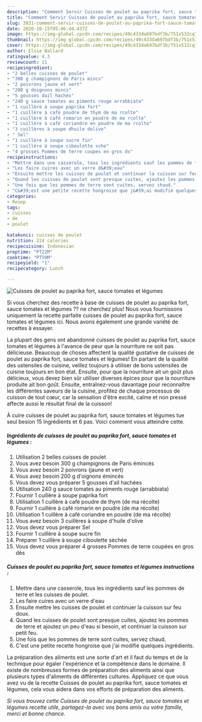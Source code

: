 ```yaml
---
description: "Comment Servir Cuisses de poulet au paprika fort, sauce tomates et légumes"
title: "Comment Servir Cuisses de poulet au paprika fort, sauce tomates et légumes"
slug: 3031-comment-servir-cuisses-de-poulet-au-paprika-fort-sauce-tomates-et-legumes
date: 2020-10-15T05:46:44.437Z
image: https://img-global.cpcdn.com/recipes/49c433da697bdf3b/751x532cq70/cuisses-de-poulet-au-paprika-fort-sauce-tomates-et-legumes-photo-principale-de-la-recette.jpg
thumbnail: https://img-global.cpcdn.com/recipes/49c433da697bdf3b/751x532cq70/cuisses-de-poulet-au-paprika-fort-sauce-tomates-et-legumes-photo-principale-de-la-recette.jpg
cover: https://img-global.cpcdn.com/recipes/49c433da697bdf3b/751x532cq70/cuisses-de-poulet-au-paprika-fort-sauce-tomates-et-legumes-photo-principale-de-la-recette.jpg
author: Elsie Ballard
ratingvalue: 4.3
reviewcount: 11
recipeingredient:
- "2 belles cuisses de poulet"
- "300 g champignons de Paris mincs"
- "2 poivrons jaune et vert"
- "200 g doignons mincs"
- "5 gousses dail haches"
- "240 g sauce tomates au piments rouge arrabbiata"
- "1 cuillère à soupe paprika fort"
- "1 cuillère à café poudre de thym de ma rcolte"
- "1 cuillère à café romarin en poudre de ma rcolte"
- "1 cuillère à café coriandre en poudre de ma rcolte"
- "3 cuillères à soupe dhuile dolive"
- " Sel"
- "1 cuillère à soupe sucre fin"
- "1 cuillère à soupe ciboulette sche"
- "4 grosses Pommes de terre coupes en gros ds"
recipeinstructions:
- "Mettre dans une casserole, tous les ingrédients sauf les pommes de terre et les cuisses de poulet."
- "Les faire cuires avec un verre d&#39;eau"
- "Ensuite mettre les cuisses de poulet et continuer la cuisson sur feu doux."
- "Quand les cuisses de poulet sont presque cuites, ajoutez les pommes de terre et ajoutez un peu d&#39;eau si besoin, et continuer la cuisson sur petit feu."
- "Une fois que les pommes de terre sont cuites, servez chaud."
- "C&#39;est une petite recette hongroise que j&#39;ai modifié quelques ingrédients."
categories:
- Resep
tags:
- cuisses
- de
- poulet

katakunci: cuisses de poulet 
nutrition: 224 calories
recipecuisine: Indonesian
preptime: "PT22M"
cooktime: "PT59M"
recipeyield: "1"
recipecategory: Lunch

---
```



![Cuisses de poulet au paprika fort, sauce tomates et légumes](https://img-global.cpcdn.com/recipes/49c433da697bdf3b/751x532cq70/cuisses-de-poulet-au-paprika-fort-sauce-tomates-et-legumes-photo-principale-de-la-recette.jpg)

Si vous cherchez des recette à base de cuisses de poulet au paprika fort, sauce tomates et légumes ?? ne cherchez plus! Nous vous fournissons uniquement la recette parfaite cuisses de poulet au paprika fort, sauce tomates et légumes ici. Nous avons également une grande variété de recettes à essayer.

La plupart des gens ont abandonné cuisses de poulet au paprika fort, sauce tomates et légumes à l'avance de peur que la nourriture ne soit pas délicieuse. Beaucoup de choses affectent la qualité gustative de cuisses de poulet au paprika fort, sauce tomates et légumes! En partant de la qualité des ustensiles de cuisine, veillez toujours à utiliser de bons ustensiles de cuisine toujours en bon état. Ensuite, pour que la nourriture ait un goût plus délicieux, vous devez bien sûr utiliser diverses épices pour que la nourriture produite ait bon goût. Ensuite, entraînez-vous davantage pour reconnaître les différentes saveurs de la cuisine, profitez de chaque processus de cuisson de tout cœur, car la sensation d'être excité, calme et non pressé affecte aussi le résultat final de la cuisson!

<!--inarticleads1-->

À cuire cuisses de poulet au paprika fort, sauce tomates et légumes tue seul besion 15 Ingrédients et 6 pas. Voici comment vous atteindre cette.

##### Ingrédients de cuisses de poulet au paprika fort, sauce tomates et légumes :

1. Utilisation 2 belles cuisses de poulet
1. Vous avez besoin 300 g champignons de Paris émincés
1. Vous avez besoin 2 poivrons (jaune et vert)
1. Vous avez besoin 200 g d&#39;oignons émincés
1. Vous devez vous préparer 5 gousses d&#39;ail hachées
1. Utilisation 240 g sauce tomates au piments rouge (arrabbiata)
1. Fournir 1 cuillère à soupe paprika fort
1. Utilisation 1 cuillère à café poudre de thym (de ma récolte)
1. Fournir 1 cuillère à café romarin en poudre (de ma récolte)
1. Utilisation 1 cuillère à café coriandre en poudre (de ma récolte)
1. Vous avez besoin 3 cuillères à soupe d&#39;huile d&#39;olive
1. Vous devez vous préparer  Sel
1. Fournir 1 cuillère à soupe sucre fin
1. Préparer 1 cuillère à soupe ciboulette séchée
1. Vous devez vous préparer 4 grosses Pommes de terre coupées en gros dès




<!--inarticleads2-->

##### Cuisses de poulet au paprika fort, sauce tomates et légumes instructions :

1. Mettre dans une casserole, tous les ingrédients sauf les pommes de terre et les cuisses de poulet.
1. Les faire cuires avec un verre d&#39;eau
1. Ensuite mettre les cuisses de poulet et continuer la cuisson sur feu doux.
1. Quand les cuisses de poulet sont presque cuites, ajoutez les pommes de terre et ajoutez un peu d&#39;eau si besoin, et continuer la cuisson sur petit feu.
1. Une fois que les pommes de terre sont cuites, servez chaud.
1. C&#39;est une petite recette hongroise que j&#39;ai modifié quelques ingrédients.




<!--inarticleads1-->

<p>
La préparation des aliments est une sorte d'art et il faut du temps et de la technique pour égaler l'expérience et la compétence dans le domaine. Il existe de nombreuses formes de préparation des aliments ainsi que plusieurs types d'aliments de différentes cultures. Appliquez ce que vous avez vu de la recette Cuisses de poulet au paprika fort, sauce tomates et légumes, cela vous aidera dans vos efforts de préparation des aliments.
</p>

<p>
<i>Si vous trouvez cette Cuisses de poulet au paprika fort, sauce tomates et légumes recette utile, partagez-la avec vos bons amis ou votre famille, merci et bonne chance.</i>
</p>
